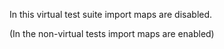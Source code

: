 In this virtual test suite import maps are disabled.

(In the non-virtual tests import maps are enabled)
